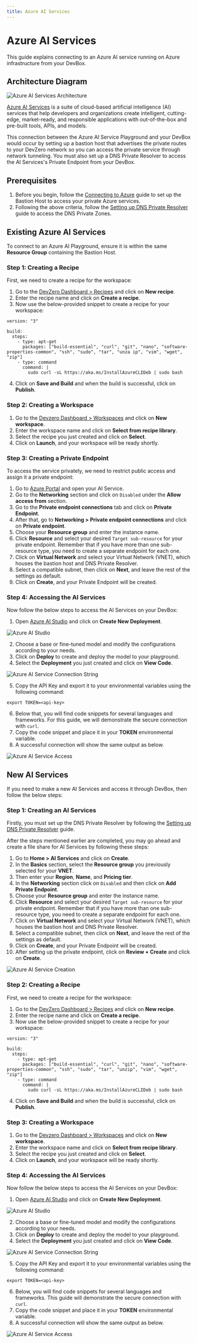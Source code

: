 ```yaml
---
title: Azure AI Services
---
```

# Azure AI Services

This guide explains connecting to an Azure AI service running on Azure infrastructure from your DevBox.

## Architecture Diagram

![Azure AI Services Architecture](../../../.gitbook/assets/azure-ai-architecture.png)

<!-- markdown-link-check-disable-next-line -->
[Azure AI Services](https://azure.microsoft.com/en-us/products/ai-services/) is a suite of cloud-based artificial intelligence (AI) services that help developers and organizations create intelligent, cutting-edge, market-ready, and responsible applications with out-of-the-box and pre-built tools, APIs, and models.

This connection between the Azure AI Service Playground and your DevBox would occur by setting up a bastion host that advertises the private routes to your DevZero network so you can access the private service through network tunneling. You must also set up a DNS Private Resolver to access the AI Services's Private Endpoint from your DevBox.

## Prerequisites

1. Before you begin, follow the [Connecting to Azure](../../existing-network/connecting-to-azure.md) guide to set up the Bastion Host to access your private Azure services.
2. Following the above criteria, follow the [Setting up DNS Private Resolver](./setting-up-dns-private-resolver.md) guide to access the DNS Private Zones.

## Existing Azure AI Services

To connect to an Azure AI Playground, ensure it is within the same **Resource Group** containing the Bastion Host.

### Step 1: Creating a Recipe

First, we need to create a recipe for the workspace:

1. Go to the [DevZero Dashboard > Recipes](https://www.devzero.io/dashboard/recipes) and click on **New recipe**.
2. Enter the recipe name and click on **Create a recipe**.
3. Now use the below-provided snippet to create a recipe for your workspace:

```
version: "3"

build:
  steps:
    - type: apt-get
      packages: ["build-essential", "curl", "git", "nano", "software-properties-common", "ssh", "sudo", "tar", "unza ip", "vim", "wget", "zip"]
    - type: command
      command: |
        sudo curl -sL https://aka.ms/InstallAzureCLIDeb | sudo bash
```

4. Click on **Save and Build** and when the build is successful, click on **Publish**.

### Step 2: Creating a Workspace

1. Go to the [Devzero Dashboard > Workspaces](https://www.devzero.io/dashboard/workspaces) and click on **New workspace**.
2. Enter the workspace name and click on **Select from recipe library**.
3. Select the recipe you just created and click on **Select**.
4. Click on **Launch**, and your workspace will be ready shortly.

### Step 3: Creating a Private Endpoint

To access the service privately, we need to restrict public access and assign it a private endpoint:

1. Go to [Azure Portal](https://portal.azure.com) and open your AI Service.
2. Go to the **Networking** section and click on `Disabled` under the **Allow access from** section.
3. Go to the **Private endpoint connections** tab and click on **Private Endpoint**.
4. After that, go to **Networking > Private endpoint connections** and click on **Private endpoint**.
5. Choose your **Resource group** and enter the instance name.
6. Click **Resource** and select your desired `Target sub-resource` for your private endpoint. Remember that if you have more than one sub-resource type, you need to create a separate endpoint for each one.
7. Click on **Virtual Network** and select your Virtual Network (VNET), which houses the bastion host and DNS Private Resolver.
8. Select a compatible subnet, then click on **Next**, and leave the rest of the settings as default.
9. Click on **Create**, and your Private Endpoint will be created.

### Step 4: Accessing the AI Services

Now follow the below steps to access the AI Services on your DevBox:

<!-- markdown-link-check-disable-next-line -->
1. Open [Azure AI Studio](https://ai.azure.com/resource/playground) and click on **Create New Deployment**.

![Azure AI Studio](../../../.gitbook/assets/azure-ai-studio.png)

2. Choose a base or fine-tuned model and modify the configurations according to your needs.
3. Click on **Deploy** to create and deploy the model to your playground.
4. Select the **Deployment** you just created and click on **View Code**.

![Azure AI Service Connection String](../../../.gitbook/assets/azure-ai-connection.png)

5. Copy the API Key and export it to your environmental variables using the following command:

```
export TOKEN=<api-key>
```

6. Below that, you will find code snippets for several languages and frameworks. For this guide, we will demonstrate the secure connection with `curl`.
7. Copy the code snippet and place it in your **TOKEN** environmental variable.
8. A successful connection will show the same output as below.

![Azure AI Service Access](../../../.gitbook/assets/azure-ai-access.png)

## New AI Services

If you need to make a new AI Services and access it through DevBox, then follow the below steps:

### Step 1: Creating an AI Services

Firstly, you must set up the DNS Private Resolver by following the [Setting up DNS Private Resolver](./setting-up-dns-private-resolver.md) guide.

After the steps mentioned earlier are completed, you may go ahead and create a file share for AI Services by following these steps:

1. Go to **Home > AI Services** and click on **Create**.
2. In the **Basics** section, select the **Resource group** you previously selected for your **VNET**.
3. Then enter your **Region**, **Name**, and **Pricing tier**.
4. In the **Networking** section click on `Disabled` and then click on **Add Private Endpoint**.
5. Choose your **Resource group** and enter the instance name.
6. Click **Resource** and select your desired `Target sub-resource` for your private endpoint. Remember that if you have more than one sub-resource type, you need to create a separate endpoint for each one.
7. Click on **Virtual Network** and select your Virtual Network (VNET), which houses the bastion host and DNS Private Resolver.
8. Select a compatible subnet, then click on **Next**, and leave the rest of the settings as default.
9. Click on **Create**, and your Private Endpoint will be created.
10. After setting up the private endpoint, click on **Review + Create** and click on **Create**.

![Azure AI Service Creation](../../../.gitbook/assets/azure-ai-creation.png)

### Step 2: Creating a Recipe

First, we need to create a recipe for the workspace:

1. Go to the [DevZero Dashboard > Recipes](https://www.devzero.io/dashboard/recipes) and click on **New recipe**.
2. Enter the recipe name and click on **Create a recipe**.
3. Now use the below-provided snippet to create a recipe for your workspace:

```
version: "3"

build:
  steps:
    - type: apt-get
      packages: ["build-essential", "curl", "git", "nano", "software-properties-common", "ssh", "sudo", "tar", "unzip", "vim", "wget", "zip"]
    - type: command
      command: |
        sudo curl -sL https://aka.ms/InstallAzureCLIDeb | sudo bash
```

4. Click on **Save and Build** and when the build is successful, click on **Publish**.

### Step 3: Creating a Workspace

1. Go to the [Devzero Dashboard > Workspaces](https://www.devzero.io/dashboard/workspaces) and click on **New workspace**.
2. Enter the workspace name and click on **Select from recipe library**.
3. Select the recipe you just created and click on **Select**.
4. Click on **Launch**, and your workspace will be ready shortly.

### Step 4: Accessing the AI Services

Now follow the below steps to access the AI Services on your DevBox:

<!-- markdown-link-check-disable-next-line -->
1. Open [Azure AI Studio](https://ai.azure.com/resource/playground) and click on **Create New Deployment**.

![Azure AI Studio](../../../.gitbook/assets/azure-ai-studio.png)

2. Choose a base or fine-tuned model and modify the configurations according to your needs.
3. Click on **Deploy** to create and deploy the model to your playground.
4. Select the **Deployment** you just created and click on **View Code**.

![Azure AI Service Connection String](../../../.gitbook/assets/azure-ai-connection.png)

5. Copy the API Key and export it to your environmental variables using the following command:

```
export TOKEN=<api-key>
```

6. Below, you will find code snippets for several languages and frameworks. This guide will demonstrate the secure connection with `curl`.
7. Copy the code snippet and place it in your **TOKEN** environmental variable.
8. A successful connection will show the same output as below.

![Azure AI Service Access](../../../.gitbook/assets/azure-ai-access.png)
